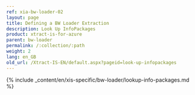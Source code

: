 ```yaml
---
ref: xia-bw-loader-02
layout: page
title: Defining a BW Loader Extraction
description: Look Up InfoPackages
product: xtract-is-for-azure
parent: bw-loader
permalink: /:collection/:path
weight: 2
lang: en_GB
old_url: /Xtract-IS-EN/default.aspx?pageid=look-up-infopackages
---
```

{% include _content/en/xis-specific/bw-loader/lookup-info-packages.md %}
